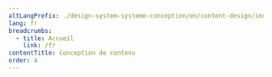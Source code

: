 ```yaml
---
altLangPrefix: ./design-system-systeme-conception/en/content-design/index
lang: fr
breadcrumbs:
  - title: Accueil
    link: /fr
contentTitle: Conception de contenu
order: 4
---
```

